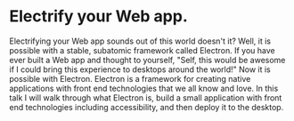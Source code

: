 # Electrify your Web app.

Electrifying your Web app sounds out of this world doesn't it? Well, it is possible with a stable, subatomic framework called Electron. If you have ever built a Web app and thought to yourself, "Self, this would be awesome if I could bring this experience to desktops around the world!" Now it is possible with Electron. Electron is a framework for creating native applications with front end technologies that we all know and love. In this talk I will walk through what Electron is, build a small application with front end technologies including accessibility, and then deploy it to the desktop.
